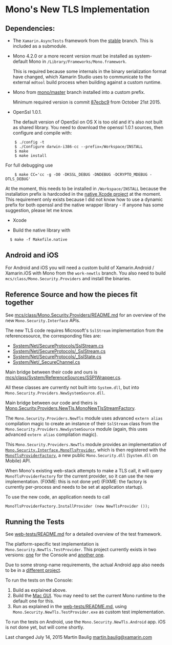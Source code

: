 Mono's New TLS Implementation
=============================

Dependencies:
-------------

* The `Xamarin.AsyncTests` framework from the [stable](https://github.com/xamarin/web-tests/tree/stable) branch.  This is included as a submodule.
  
* Mono 4.2.0 or a more recent version must be installed as system-default Mono in `/Library/Frameworks/Mono.framework`.
  
  This is required because some internals in the binary serialization
  format have changed, which Xamarin Studio uses to communicate to the
  external `mdtool` build process when building against a custom runtime.
  
* Mono from [mono/master](https://github.com/mono/mono/tree/master) branch installed into a custom prefix.

  Minimum required version is commit [87ecbc9](https://github.com/mono/mono/commit/87ecbc9ce17b4d66201555d8f7fed8f15dcffd18) from October 21st 2015.
  
* OpenSsl 1.0.1.

  The default version of OpenSsl on OS X is too old and it's also not built as shared library.  You need to download the openssl 1.0.1 sources, then configure and compile with:
  
```
    $ ./config -t
    $ ./Configure darwin-i386-cc --prefix=/Workspace/INSTALL
    $ make
    $ make install
```

  For full debugging use

```
    $ make CC='cc -g -O0 -DKSSL_DEBUG -DNDEBUG -DCRYPTO_MDEBUG -DTLS_DEBUG'
```

  At the moment, this needs to be installed in `/Workspace/INSTALL` because the installation prefix is hardcoded in the [native Xcode project](https://github.com/mono/mono-tls/blob/master/NativeOpenSsl/NativeOpenSsl.xcodeproj/project.pbxproj) at the moment.  This requirement only exists because I did not know how to use a dynamic prefix for both openssl and the native wrapper library - if anyone has some suggestion, please let me know.

  
* Xcode

* Build the native library with

```
  $ make -f Makefile.native
```

Android and iOS
---------------

For Android and iOS you will need a custom build of Xamarin.Android / Xamarin.iOS with Mono from the
`work-newtls` branch.  You also need to build `mcs/class/Mono.Security.Providers` and install the binaries.

Reference Source and how the pieces fit together
------------------------------------------------

See [mcs/class/Mono.Security.Providers/README.md](
https://github.com/mono/mono/blob/work-newtls/mcs/class/Mono.Security.Providers/README.md) for an overview of the new `Mono.Security.Interface` APIs.

The new TLS code requires Microsoft's `SslStream` implementation from the referencesource, the corresponding files are:

* [System/Net/SecureProtocols/SslStream.cs](https://github.com/mono/referencesource/blob/mono-4.0.0-branch/System/net/System/Net/SecureProtocols/SslStream.cs)
* [System/Net/SecureProtocols/_SslStream.cs](https://github.com/mono/referencesource/blob/mono-4.0.0-branch/System/net/System/Net/SecureProtocols/_SslStream.cs)
* [System/Net/SecureProtocols/_SslState.cs](https://github.com/mono/referencesource/blob/mono-4.0.0-branch/System/net/System/Net/SecureProtocols/_SslState.cs)
* [System/Net/_SecureChannel.cs](https://github.com/mono/referencesource/blob/mono-4.0.0-branch/System/net/System/Net/_SecureChannel.cs)

Main bridge between their code and ours is [mcs/class/System/ReferenceSources/SSPIWrapper.cs](https://github.com/mono/mono/blob/work-newtls/mcs/class/System/ReferenceSources/SSPIWrapper.cs).

All these classes are currently not built into `System.dll`, but into `Mono.Security.Providers.NewSystemSource.dll`.

Main bridge between our code and theirs is [Mono.Security.Providers.NewTls.MonoNewTlsStreamFactory](https://github.com/mono/mono-tls/blob/master/Mono.Security.Providers/NewTls/Mono.Security.Providers.NewTls/MonoNewTlsStreamFactory.cs).

The `Mono.Security.Providers.NewTls` module uses advanced `extern alias` compilation magic to create an instance of their `SslStream` class from the `Mono.Security.Providers.NewSystemSource` module (again, this uses advanced `extern alias` compilation magic).

This `Mono.Security.Providers.NewTls` module provides an implementation of [`Mono.Security.Interface.MonoTlsProvider`](https://github.com/mono/mono/blob/work-newtls/mcs/class/Mono.Security/Mono.Security.Interface/MonoTlsProvider.cs), which is then registered with the [`MonoTlsProviderFactory`](https://github.com/mono/mono/blob/work-newtls/mcs/class/Mono.Security/Mono.Security.Interface/MonoTlsProviderFactory.cs), a new public `Mono.Security.dll` (`System.dll` on Mobile) API.

When Mono's existing web-stack attempts to make a TLS call, it will query `MonoTlsProviderFactory` for the current provider, so it can use the new implementation.  (FIXME: this is not done yet)  (FIXME: the factory is currently per-process and needs to be set at application startup).

To use the new code, an application needs to call

	MonoTlsProviderFactory.InstallProvider (new NewTlsProvider ());

Running the Tests
-----------------

See [web-tests/README.md](https://github.com/xamarin/web-tests/blob/martin-newtls/README.md) for a detailed overview of the test framework.

The platform-specific test implementation is `Mono.Security.NewTls.TestProvider`.  This project currently exists in two versions: [one](https://github.com/mono/mono-tls/tree/master/Mono.Security.NewTls.TestProvider) for the Console and [another one](https://github.com/mono/mono-tls/tree/master/Android/Mono.Security.NewTls.TestProvider).

Due to some strong-name requirements, the actual Android app also needs to be in a [different project](https://github.com/mono/mono-tls/tree/master/Android/Mono.Security.NewTls.Android).

To run the tests on the Console:

1. Build as explained above.
2. Build the [Mac GUI](https://github.com/xamarin/web-tests/tree/martin-newtls/Xamarin.AsyncTests.MacUI).  You may need to set the current Mono runtime to the default one for this.
3. Run as explained in the [web-tests/README.md](https://github.com/xamarin/web-tests/blob/martin-newtls/README.md), using `Mono.Security.NewTls.TestProvider.exe` as custom test implementation.

To run the tests on Android, use the `Mono.Security.NewTls.Android` app.  iOS is not done yet, but will come shortly.


Last changed July 14, 2015
Martin Baulig <martin.baulig@xamarin.com>
